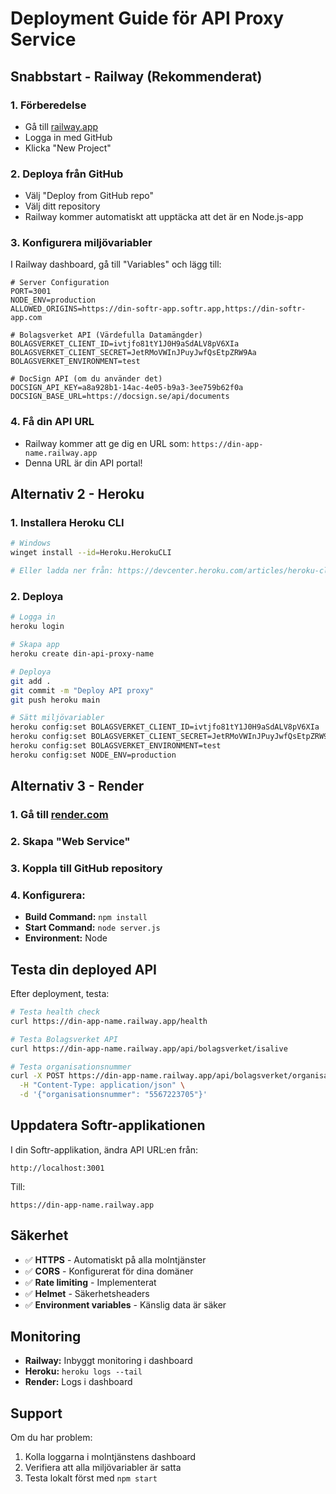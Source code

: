 # Deployment Guide för API Proxy Service

## Snabbstart - Railway (Rekommenderat)

### 1. Förberedelse
- Gå till [railway.app](https://railway.app)
- Logga in med GitHub
- Klicka "New Project"

### 2. Deploya från GitHub
- Välj "Deploy from GitHub repo"
- Välj ditt repository
- Railway kommer automatiskt att upptäcka att det är en Node.js-app

### 3. Konfigurera miljövariabler
I Railway dashboard, gå till "Variables" och lägg till:

```env
# Server Configuration
PORT=3001
NODE_ENV=production
ALLOWED_ORIGINS=https://din-softr-app.softr.app,https://din-softr-app.com

# Bolagsverket API (Värdefulla Datamängder)
BOLAGSVERKET_CLIENT_ID=ivtjfo81tY1J0H9aSdALV8pV6XIa
BOLAGSVERKET_CLIENT_SECRET=JetRMoVWInJPuyJwfQsEtpZRW9Aa
BOLAGSVERKET_ENVIRONMENT=test

# DocSign API (om du använder det)
DOCSIGN_API_KEY=a8a928b1-14ac-4e05-b9a3-3ee759b62f0a
DOCSIGN_BASE_URL=https://docsign.se/api/documents
```

### 4. Få din API URL
- Railway kommer att ge dig en URL som: `https://din-app-name.railway.app`
- Denna URL är din API portal!

## Alternativ 2 - Heroku

### 1. Installera Heroku CLI
```bash
# Windows
winget install --id=Heroku.HerokuCLI

# Eller ladda ner från: https://devcenter.heroku.com/articles/heroku-cli
```

### 2. Deploya
```bash
# Logga in
heroku login

# Skapa app
heroku create din-api-proxy-name

# Deploya
git add .
git commit -m "Deploy API proxy"
git push heroku main

# Sätt miljövariabler
heroku config:set BOLAGSVERKET_CLIENT_ID=ivtjfo81tY1J0H9aSdALV8pV6XIa
heroku config:set BOLAGSVERKET_CLIENT_SECRET=JetRMoVWInJPuyJwfQsEtpZRW9Aa
heroku config:set BOLAGSVERKET_ENVIRONMENT=test
heroku config:set NODE_ENV=production
```

## Alternativ 3 - Render

### 1. Gå till [render.com](https://render.com)
### 2. Skapa "Web Service"
### 3. Koppla till GitHub repository
### 4. Konfigurera:
- **Build Command:** `npm install`
- **Start Command:** `node server.js`
- **Environment:** Node

## Testa din deployed API

Efter deployment, testa:

```bash
# Testa health check
curl https://din-app-name.railway.app/health

# Testa Bolagsverket API
curl https://din-app-name.railway.app/api/bolagsverket/isalive

# Testa organisationsnummer
curl -X POST https://din-app-name.railway.app/api/bolagsverket/organisationer \
  -H "Content-Type: application/json" \
  -d '{"organisationsnummer": "5567223705"}'
```

## Uppdatera Softr-applikationen

I din Softr-applikation, ändra API URL:en från:
```
http://localhost:3001
```
Till:
```
https://din-app-name.railway.app
```

## Säkerhet

- ✅ **HTTPS** - Automatiskt på alla molntjänster
- ✅ **CORS** - Konfigurerat för dina domäner
- ✅ **Rate limiting** - Implementerat
- ✅ **Helmet** - Säkerhetsheaders
- ✅ **Environment variables** - Känslig data är säker

## Monitoring

- **Railway:** Inbyggt monitoring i dashboard
- **Heroku:** `heroku logs --tail`
- **Render:** Logs i dashboard

## Support

Om du har problem:
1. Kolla loggarna i molntjänstens dashboard
2. Verifiera att alla miljövariabler är satta
3. Testa lokalt först med `npm start`
